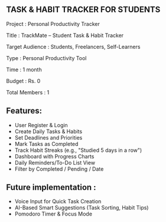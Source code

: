 TASK & HABIT TRACKER FOR STUDENTS
---------------------------------

Project         : Personal Productivity Tracker

Title           : TrackMate – Student Task & Habit Tracker

Target Audience : Students, Freelancers, Self-Learners

Type            : Personal Productivity Tool

Time            : 1 month

Budget          : Rs. 0

Total Members   : 1

Features:
---------

* User Register & Login
* Create Daily Tasks & Habits
* Set Deadlines and Priorities
* Mark Tasks as Completed
* Track Habit Streaks (e.g., "Studied 5 days in a row")
* Dashboard with Progress Charts 
* Daily Reminders/To-Do List View
* Filter by Completed / Pending / Date

Future implementation :
-----------------------

* Voice Input for Quick Task Creation
* AI-Based Smart Suggestions (Task Sorting, Habit Tips)
* Pomodoro Timer & Focus Mode
